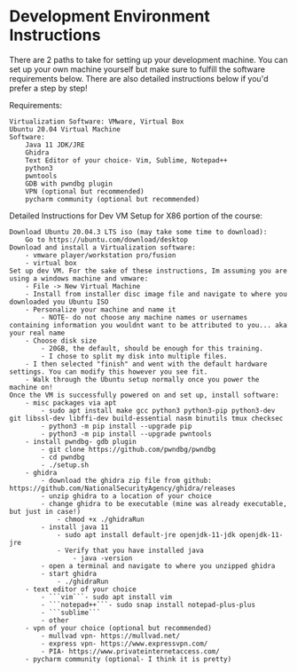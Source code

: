 # Development Environment Instructions

There are 2 paths to take for setting up your development machine. You can set up your own machine yourself but make sure to fulfill the software requirements below. There are also detailed instructions below if you'd prefer a step by step!

Requirements:

	Virtualization Software: VMware, Virtual Box
	Ubuntu 20.04 Virtual Machine
	Software:
		Java 11 JDK/JRE
		Ghidra
		Text Editor of your choice- Vim, Sublime, Notepad++
		python3
		pwntools
		GDB with pwndbg plugin
		VPN (optional but recommended)
		pycharm community (optional but recommended)
	
	
Detailed Instructions for Dev VM Setup for X86 portion of the course:

	Download Ubuntu 20.04.3 LTS iso (may take some time to download):
		Go to https://ubuntu.com/download/desktop
	Download and install a Virtualization software:
		- vmware player/workstation pro/fusion
		- virtual box
	Set up dev VM. For the sake of these instructions, Im assuming you are using a windows machine and vmware:
		- File -> New Virtual Machine
		- Install from installer disc image file and navigate to where you downloaded you Ubuntu ISO
		- Personalize your machine and name it
			- NOTE- do not choose any machine names or usernames containing information you wouldnt want to be attributed to you... aka your real name
		- Choose disk size
			- 20GB, the default, should be enough for this training.
			- I chose to split my disk into multiple files.
		- I then selected "finish" and went with the default hardware settings. You can modify this however you see fit.
		- Walk through the Ubuntu setup normally once you power the machine on!
	Once the VM is successfully powered on and set up, install software:
		- misc packages via apt
			- sudo apt install make gcc python3 python3-pip python3-dev git libssl-dev libffi-dev build-essential nasm binutils tmux checksec
			- python3 -m pip install --upgrade pip
			- python3 -m pip install --upgrade pwntools
		- install pwndbg- gdb plugin
			- git clone https://github.com/pwndbg/pwndbg
			- cd pwndbg
			- ./setup.sh
		- ghidra
			- download the ghidra zip file from github: https://github.com/NationalSecurityAgency/ghidra/releases
			- unzip ghidra to a location of your choice
			- change ghidra to be executable (mine was already executable, but just in case!)
				- chmod +x ./ghidraRun
			- install java 11
				- sudo apt install default-jre openjdk-11-jdk openjdk-11-jre
				- Verify that you have installed java
					- java -version
			- open a terminal and navigate to where you unzipped ghidra
			- start ghidra
				- ./ghidraRun
		- text editor of your choice
			- ```vim```- sudo apt install vim 
			- ```notepad++```- sudo snap install notepad-plus-plus
			- ```sublime```
			- other
		- vpn of your choice (optional but recommended)
			- mullvad vpn- https://mullvad.net/
			- express vpn- https://www.expressvpn.com/
			- PIA- https://www.privateinternetaccess.com/
		- pycharm community (optional- I think it is pretty)
	
